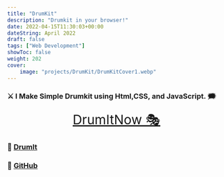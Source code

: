 ```yaml
---
title: "DrumKit"
description: "Drumkit in your browser!"
date: 2022-04-15T11:30:03+00:00
dateString: April 2022
draft: false
tags: ["Web Development"]
showToc: false
weight: 202
cover:
    image: "projects/DrumKit/DrumKitCover1.webp"
--- 
```




### ⚔ I Make Simple Drumkit using Html,CSS, and JavaScript. 🗯

<p align="center">
  <a style="font-size:30px"  href="http://awaismustafa.com/DrumKit" target="_blank">
                                                                        DrumItNow 🎭</a>

</p>





### 🔗 [DrumIt](http://awaismustafa.com/DrumKit)
### 🔗 [GitHub](https://github.com/awwais/DrumKit)
